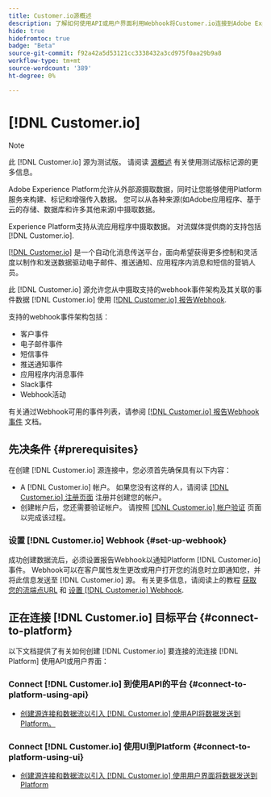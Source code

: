 ```yaml
---
title: Customer.io源概述
description: 了解如何使用API或用户界面利用Webhook将Customer.io连接到Adobe Experience Platform
hide: true
hidefromtoc: true
badge: "Beta"
source-git-commit: f92a42a5d53121cc3338432a3cd975f0aa29b9a8
workflow-type: tm+mt
source-wordcount: '389'
ht-degree: 0%

---
```


# [!DNL Customer.io]

>[!NOTE]
>
>此 [!DNL Customer.io] 源为测试版。 请阅读 [源概述](../../home.md#terms-and-conditions) 有关使用测试版标记源的更多信息。

Adobe Experience Platform允许从外部源摄取数据，同时让您能够使用Platform服务来构建、标记和增强传入数据。 您可以从各种来源(如Adobe应用程序、基于云的存储、数据库和许多其他来源)中摄取数据。

Experience Platform支持从流应用程序中摄取数据。 对流媒体提供商的支持包括 [!DNL Customer.io].

[[!DNL Customer.io]](https://customer.io/) 是一个自动化消息传送平台，面向希望获得更多控制和灵活度以制作和发送数据驱动电子邮件、推送通知、应用程序内消息和短信的营销人员。

此 [!DNL Customer.io] 源允许您从中摄取支持的webhook事件架构及其关联的事件数据 [!DNL Customer.io] 使用 [[!DNL Customer.io] 报告Webhook](https://customer.io/docs/api/webhooks/).

支持的webhook事件架构包括：

* 客户事件
* 电子邮件事件
* 短信事件
* 推送通知事件
* 应用程序内消息事件
* Slack事件
* Webhook活动

有关通过Webhook可用的事件列表，请参阅 [[!DNL Customer.io] 报告Webhook事件](https://customer.io/docs/webhooks/#events) 文档。

## 先决条件 {#prerequisites}

在创建 [!DNL Customer.io] 源连接中，您必须首先确保具有以下内容：

* A [!DNL Customer.io] 帐户。 如果您没有这样的人，请阅读 [[!DNL Customer.io] 注册页面](https://fly.customer.io/signup) 注册并创建您的帐户。
* 创建帐户后，您还需要验证帐户。 请按照 [[!DNL Customer.io] 帐户验证](https://customer.io/docs/account-verification/) 页面以完成该过程。

### 设置 [!DNL Customer.io] Webhook {#set-up-webhook}

成功创建数据流后，必须设置报告Webhook以通知Platform [!DNL Customer.io] 事件。 Webhook可以在客户属性发生更改或用户打开您的消息时立即通知您，并将此信息发送至 [!DNL Customer.io] 源。 有关更多信息，请阅读上的教程 [获取您的流端点URL](../../tutorials/ui/create/marketing-automation/customerio-webhook.md#get-streaming-endpoint) 和 [设置 [!DNL Customer.io] Webhook](../../tutorials/ui/create/marketing-automation/customerio-webhook.md#set-up-webhook).

## 正在连接 [!DNL Customer.io] 目标平台 {#connect-to-platform}

以下文档提供了有关如何创建 [!DNL Customer.io] 要连接的流连接 [!DNL Platform] 使用API或用户界面：

### Connect [!DNL Customer.io] 到使用API的平台 {#connect-to-platform-using-api}

* [创建源连接和数据流以引入 [!DNL Customer.io] 使用API将数据发送到Platform。](../../tutorials/api/create/marketing-automation/customerio-webhook.md)

### Connect [!DNL Customer.io] 使用UI到Platform {#connect-to-platform-using-ui}

* [创建源连接和数据流以引入 [!DNL Customer.io] 使用用户界面将数据发送到Platform](../../tutorials/ui/create/marketing-automation/customerio-webhook.md)

